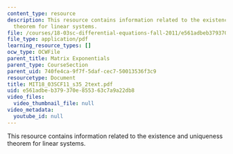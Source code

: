 ```yaml
---
content_type: resource
description: This resource contains information related to the existence and uniqueness
  theorem for linear systems.
file: /courses/18-03sc-differential-equations-fall-2011/e561adbeb379370e855363c7a9a22db8_MIT18_03SCF11_s35_2text.pdf
file_type: application/pdf
learning_resource_types: []
ocw_type: OCWFile
parent_title: Matrix Exponentials
parent_type: CourseSection
parent_uid: 740fe4ca-9f7f-5daf-cec7-50013536f3c9
resourcetype: Document
title: MIT18_03SCF11_s35_2text.pdf
uid: e561adbe-b379-370e-8553-63c7a9a22db8
video_files:
  video_thumbnail_file: null
video_metadata:
  youtube_id: null
---
```

This resource contains information related to the existence and uniqueness theorem for linear systems.